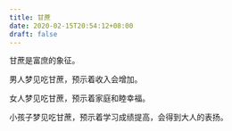 ```yaml
---
title: 甘蔗
date: 2020-02-15T20:54:12+08:00
draft: false
---
```


甘蔗是富庶的象征。



男人梦见吃甘蔗，预示着收入会增加。



女人梦见吃甘蔗，预示着家庭和睦幸福。



小孩子梦见吃甘蔗，预示着学习成绩提高，会得到大人的表扬。

